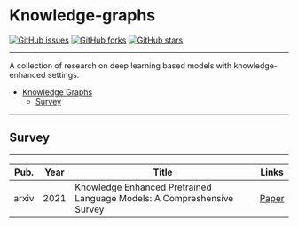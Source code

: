 # Knowledge-graphs

[![GitHub issues](https://img.shields.io/github/issues/icedpanda/knowledge-graphs)](https://github.com/icedpanda/knowledge-graphs/issues)
[![GitHub forks](https://img.shields.io/github/forks/icedpanda/knowledge-graphs)](https://github.com/icedpanda/knowledge-graphs/network)
[![GitHub stars](https://img.shields.io/github/stars/icedpanda/knowledge-graphs)](https://github.com/icedpanda/knowledge-graphs/stargazers)

---
A collection of research on deep learning based models with knowledge-enhanced settings.

- [Knowledge Graphs](#knowledge-graphs)
    - [Survey](#survey)

---

## Survey

---

| Pub.  | Year | Title                                                                  | Links                                     | 
|-------|------|------------------------------------------------------------------------|-------------------------------------------|
| arxiv | 2021 | Knowledge Enhanced Pretrained Language Models: A Compreshensive Survey | [Paper](https://arxiv.org/abs/2110.08455) |